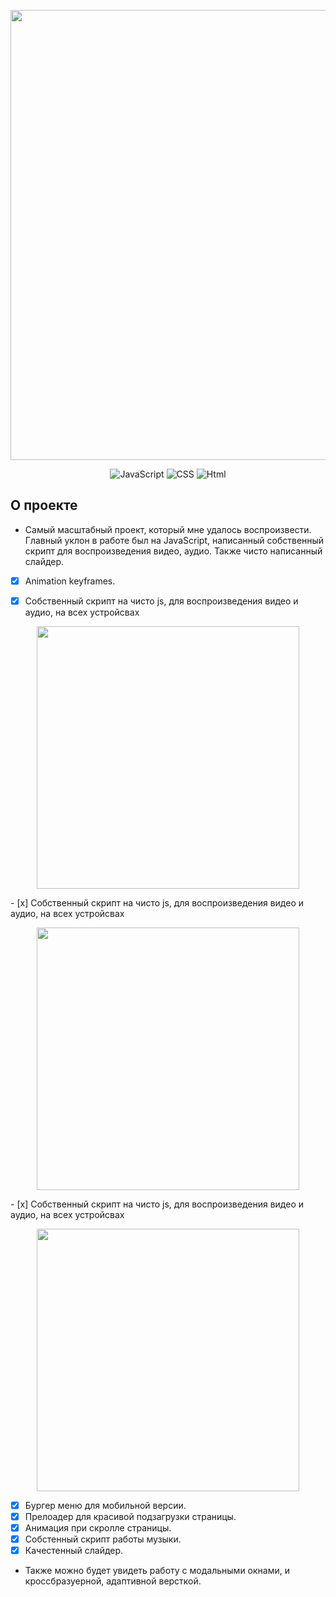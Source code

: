 <p align="center">
  <img src="https://i.ibb.co/LhgDCdC/Rectangle-6.png" alt="" width="720">
 </p>

<p align="center">
  <img src="https://img.shields.io/badge/-JavaScript-yellow" alt="JavaScript">
    <img src="https://img.shields.io/badge/-CSS-blueviolet" alt="CSS">
    <img src="https://img.shields.io/badge/-Html-orange" alt="Html">
</p>

## О проекте
  
-  Самый масштабный проект, который мне удалось воспроизвести. 
Главный уклон в работе был на JavaScript, написанный собственный скрипт для воспроизведения видео, аудио. 
Также чисто написанный слайдер. 
- [x] Animation keyframes.
- [x] Собственный скрипт на чисто js, для воспроизведения видео и аудио, на всех устройсвах


<p align="center">
  <img src="https://i.ibb.co/3vKfStD/91vw-XU9le-Dc.jpg" alt="" width="420"> 
 </p>
 - [x] Собственный скрипт на чисто js, для воспроизведения видео и аудио, на всех устройсвах


 <p align="center">
  <img src="https://i.ibb.co/FqCMHSy/7wov-Kuo31-MM.jpg" alt="" width="420"> 
 </p>
 - [x] Собственный скрипт на чисто js, для воспроизведения видео и аудио, на всех устройсвах


 <p align="center">
  <img src="https://i.ibb.co/PQGhBt4/87-Gzqzzj-Es4.jpg" alt="" width="420"> 
 </p>

- [x] Бургер меню для мобильной версии.
- [x] Прелоадер для красивой подзагрузки страницы.
- [x] Анимация при скролле страницы.
- [x] Собстенный скрипт работы музыки. 
- [x] Качестенный слайдер. 

-  Также можно будет увидеть работу с  модальными окнами, и кроссбразуерной, адаптивной версткой.


